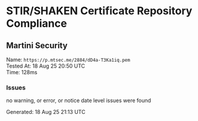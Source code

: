 # STIR/SHAKEN Certificate Repository Compliance

## Martini Security

Name: `https://p.mtsec.me/2884/dD4a-T3Ka1iq.pem`\
Tested At: 18 Aug 25 20:50 UTC\
Time: 128ms

### Issues

no warning, or error, or notice date level issues were found

Generated: 18 Aug 25 21:13 UTC